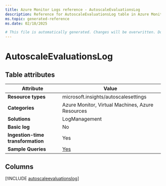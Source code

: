 ```yaml
---
title: Azure Monitor Logs reference - AutoscaleEvaluationsLog
description: Reference for AutoscaleEvaluationsLog table in Azure Monitor Logs.
ms.topic: generated-reference
ms.date: 02/18/2025

# This file is automatically generated. Changes will be overwritten. Do not change this file directly.
---
```


# AutoscaleEvaluationsLog




## Table attributes

|Attribute|Value|
|---|---|
|**Resource types**|microsoft.insights/autoscalesettings|
|**Categories**|Azure Monitor, Virtual Machines, Azure Resources|
|**Solutions**| LogManagement|
|**Basic log**|No|
|**Ingestion-time transformation**|Yes|
|**Sample Queries**|[Yes](/azure/azure-monitor/reference/queries/autoscaleevaluationslog)|



## Columns
  
[!INCLUDE [autoscaleevaluationslog](~/reusable-content/ce-skilling/azure/includes/azure-monitor/reference/tables/autoscaleevaluationslog-include.md)]
